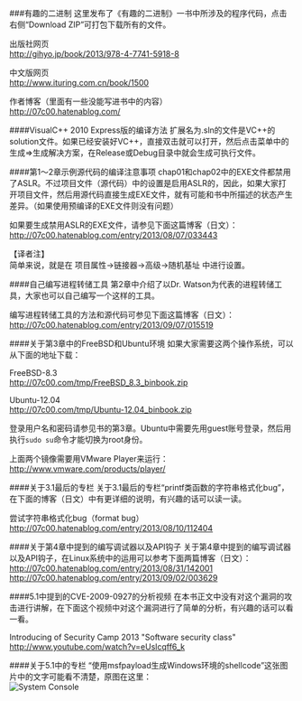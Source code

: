 ###有趣的二进制
这里发布了《有趣的二进制》一书中所涉及的程序代码，点击右侧“Download ZIP”可打包下载所有的文件。  
  
出版社网页  
http://gihyo.jp/book/2013/978-4-7741-5918-8

中文版网页  
http://www.ituring.com.cn/book/1500
  
作者博客（里面有一些没能写进书中的内容）  
http://07c00.hatenablog.com/
  
####VisualC++ 2010 Express版的编译方法
扩展名为.sln的文件是VC++的solution文件。如果已经安装好VC++，直接双击就可以打开，然后点击菜单中的 生成⇒生成解决方案，在Release或Debug目录中就会生成可执行文件。  

####第1〜2章示例源代码的编译注意事项
chap01和chap02中的EXE文件都禁用了ASLR。不过项目文件（源代码）中的设置是启用ASLR的，因此，如果大家打开项目文件，然后用源代码直接生成EXE文件，就有可能和书中所描述的状态产生差异。（如果使用预编译的EXE文件则没有问题）
  
如果要生成禁用ASLR的EXE文件，请参见下面这篇博客（日文）：  
http://07c00.hatenablog.com/entry/2013/08/07/033443

【译者注】  
简单来说，就是在 项目属性→链接器→高级→随机基址 中进行设置。
  
####自己编写进程转储工具
第2章中介绍了以Dr. Watson为代表的进程转储工具，大家也可以自己编写一个这样的工具。

编写进程转储工具的方法和源代码可参见下面这篇博客（日文）：  
http://07c00.hatenablog.com/entry/2013/09/07/015519

####关于第3章中的FreeBSD和Ubuntu环境
如果大家需要这两个操作系统，可以从下面的地址下载：
  
FreeBSD-8.3  
http://07c00.com/tmp/FreeBSD_8.3_binbook.zip
  
Ubuntu-12.04  
http://07c00.com/tmp/Ubuntu-12.04_binbook.zip
  
登录用户名和密码请参见书的第3章。Ubuntu中需要先用guest账号登录，然后用执行`sudo su`命令才能切换为root身份。
  
上面两个镜像需要用VMware Player来运行：  
http://www.vmware.com/products/player/
  
####关于3.1最后的专栏
关于3.1最后的专栏“printf类函数的字符串格式化bug”，在下面的博客（日文）中有更详细的说明，有兴趣的话可以读一读。  
  
尝试字符串格式化bug（format bug）  
http://07c00.hatenablog.com/entry/2013/08/10/112404
  
####关于第4章中提到的编写调试器以及API钩子
关于第4章中提到的编写调试器以及API钩子，在Linux系统中的运用可以参考下面两篇博客（日文）：  
http://07c00.hatenablog.com/entry/2013/08/31/142001  
http://07c00.hatenablog.com/entry/2013/09/02/003629
  
####5.1中提到的CVE-2009-0927的分析视频
在本书正文中没有对这个漏洞的攻击进行讲解，在下面这个视频中对这个漏洞进行了简单的分析，有兴趣的话可以看一看。  
  
Introducing of Security Camp 2013 "Software security class"  
http://www.youtube.com/watch?v=eUslcqff6_k
  
####关于5.1中的专栏
“使用msfpayload生成Windows环境的shellcode”这张图片中的文字可能看不清楚，原图在这里：  
![System Console](pics_for_readme/1.png)
  
